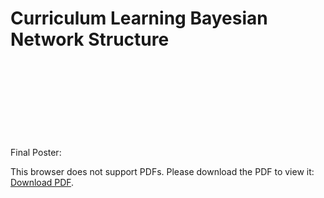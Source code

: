 # Curriculum Learning Bayesian Network Structure
Final Poster:
<object data="https://github.com/TKlintworth/CurriculumLearningBNS/blob/master/KlintworthMcNAIRposterFinal.pdf" type="application/pdf" width="700px" height="700px">
    <embed src="http://yoursite.com/the.pdf">
        <p>This browser does not support PDFs. Please download the PDF to view it: <a href="http://yoursite.com/the.pdf">Download PDF</a>.</p>
    </embed>
</object>
